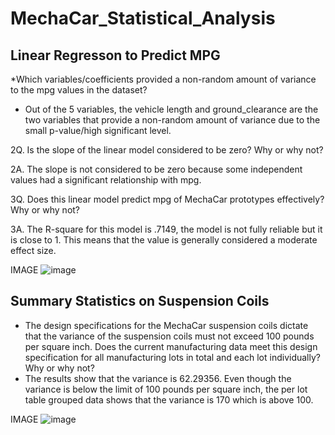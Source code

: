 # MechaCar_Statistical_Analysis

## Linear Regresson to Predict MPG 
*Which variables/coefficients provided a non-random amount of variance to the mpg values in the dataset?
* Out of the 5 variables, the vehicle length and ground_clearance are the two variables that provide a non-random amount of variance due to the small p-value/high significant level. 


2Q. Is the slope of the linear model considered to be zero? Why or why not?

2A. The slope is not considered to be zero because some independent values had a significant relationship with mpg. 

3Q. Does this linear model predict mpg of MechaCar prototypes effectively? Why or why not?

3A. The R-square for this model is .7149, the model is not fully reliable but it is close to 1. This means that the value is generally considered a moderate effect size. 

IMAGE 
![image](https://user-images.githubusercontent.com/100107588/173235507-65ad6c64-8ebc-49a8-a271-0fb9280be814.png)


## Summary Statistics on Suspension Coils
* The design specifications for the MechaCar suspension coils dictate that the variance of the suspension coils must not exceed 100 pounds per square inch. Does the current manufacturing data meet this design specification for all manufacturing lots in total and each lot individually? Why or why not?
* The results show that the variance is 62.29356. Even though the variance is below the limit of 100 pounds per square inch, the per lot table grouped data shows that the variance is 170 which is above 100. 

IMAGE 
![image](https://user-images.githubusercontent.com/100107588/173237298-c22742a2-f5ff-494a-ad0e-4773c0881e24.png)
